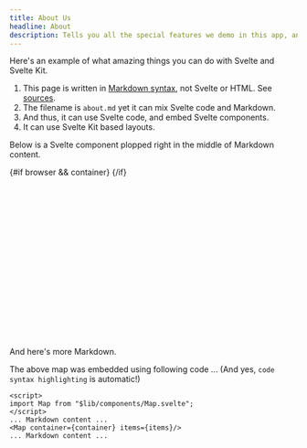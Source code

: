 ```yaml
---
title: About Us
headline: About
description: Tells you all the special features we demo in this app, and how we do it.
---
```


<script>
  import Map from "$lib/components/Map.svelte";
  import { browser } from "$app/env";
  let container;
  const center = {
    lat: 30.333448105164372,
    lng:-81.59435400737976,
  };
  const items = [
    {
      name: "SpinSpire",
      phone_number: "904-638-2918",
      email: "info@spinspire.com",
      image_url: "https://spinspire.com/sites/spinspire.com/themes/spinspire_foundation/images/logo-05.png",
      _geo: center,
    },
  ];
</script>

Here's an example of what amazing things you can do with Svelte and Svelte Kit.

1. This page is written in [Markdown syntax](https://www.markdownguide.org/), not Svelte or HTML. See [sources](https://raw.githubusercontent.com/spinspire/sveltekit-demo/master/src/routes/about.md).
1. The filename is `about.md` yet it can mix Svelte code and Markdown.
1. And thus, it can use Svelte code, and embed Svelte components.
1. It can use Svelte Kit based layouts.

Below is a Svelte component plopped right in the middle of Markdown content.

<div bind:this={container} class="mymap">
  {#if browser && container}
    <Map container={container} items={items} center={center} zoom={15} />
  {/if}
</div>

And here's more Markdown.

The above map was embedded using following code ... (And yes, `code syntax highlighting` is automatic!)

```svelte
<script>
import Map from "$lib/components/Map.svelte";
</script>
... Markdown content ...
<Map container={container} items={items}/>
... Markdown content ...
```

<style>
  :global(main) {
    display: flex;
    flex-direction: column;
  }
  .mymap {
    flex-grow: 1;
    min-height: 300px;
  }
</style>
